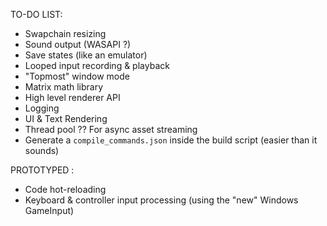 TO-DO LIST:
- Swapchain resizing
- Sound output (WASAPI ?)
- Save states (like an emulator)
- Looped input recording & playback
- "Topmost" window mode
- Matrix math library
- High level renderer API
- Logging
- UI & Text Rendering
- Thread pool ?? For async asset streaming
- Generate a `compile_commands.json` inside the build script (easier than it sounds)

PROTOTYPED :
- Code hot-reloading
- Keyboard & controller input processing (using the "new" Windows GameInput)
